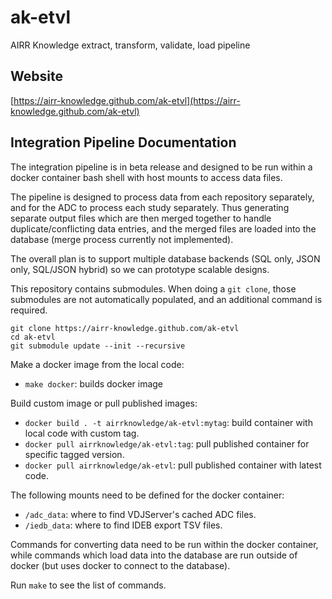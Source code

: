 # ak-etvl
AIRR Knowledge extract, transform, validate, load pipeline

## Website

[https://airr-knowledge.github.com/ak-etvl](https://airr-knowledge.github.com/ak-etvl)

## Integration Pipeline Documentation

The integration pipeline is in beta release and designed to be run within a docker container
bash shell with host mounts to access data files.

The pipeline is designed to process data from each repository separately, and for the ADC to
process each study separately. Thus generating separate output files which are then merged
together to handle duplicate/conflicting data entries, and the merged files are loaded into
the database (merge process currently not implemented).

The overall plan is to support multiple database backends (SQL only, JSON only, SQL/JSON hybrid)
so we can prototype scalable designs.

This repository contains submodules. When doing a `git clone`, those submodules are
not automatically populated, and an additional command is required.

```
git clone https://airr-knowledge.github.com/ak-etvl
cd ak-etvl
git submodule update --init --recursive
```

Make a docker image from the local code:

* `make docker`: builds docker image

Build custom image or pull published images:

* `docker build . -t airrknowledge/ak-etvl:mytag`: build container with local code with custom tag.
* `docker pull airrknowledge/ak-etvl:tag`: pull published container for specific tagged version.
* `docker pull airrknowledge/ak-etvl`: pull published container with latest code.

The following mounts need to be defined for the docker container:

* `/adc_data`: where to find VDJServer's cached ADC files.
* `/iedb_data`: where to find IDEB export TSV files.

Commands for converting data need to be run within the docker container, while commands
which load data into the database are run outside of docker (but uses docker to
connect to the database).

Run `make` to see the list of commands.
